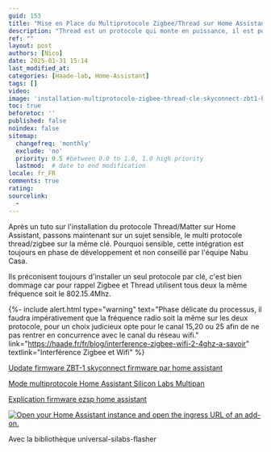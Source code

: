 ```yaml
---
guid: 153
title: "Mise en Place du Multiprotocole Zigbee/Thread sur Home Assistant"
description: "Thread est un protocole qui monte en puissance, il est possible grâce à Silicon Labs de faire cohabiter Thread avec Zigbee sur la même clé EZSP."
ref: ""
layout: post
authors: [Nico]
date: 2025-01-31 15:14
last_modified_at: 
categories: [Haade-lab, Home-Assistant]
tags: []
video: 
image: 'installation-multiprotocole-zigbee-thread-cle-skyconnect-zbt1-home-assistant.png'
toc: true
beforetoc: ''
published: false
noindex: false
sitemap:
  changefreq: 'monthly'
  exclude: 'no'
  priority: 0.5 #between 0.0 to 1.0, 1.0 high priority
  lastmod:  # date to end modification
locale: fr_FR
comments: true
rating:  
sourcelink:
  - 
---
```


Après un tuto sur l'installation du protocole Thread/Matter sur Home Assistant, passons maintenant sur un sujet sensible, le multi protocole thread/zigbee sur la même clé. Pourquoi sensible, cette intégration est toujours en phase de développement et non conseillé par l'équipe Nabu Casa.

Ils préconisent toujours d'installer un seul protocole par clé, c'est bien dommage car pour rappel Zigbee et Thread utilisent tous deux la même fréquence soit le 802.15.4Mhz.

{%- include alert.html type="warning" text="Phase délicate du processus, il faudra impérativement que la fréquence radio soit la même sur les deux protocole, pour un choix judicieux opte pour le canal 15,20 ou 25 afin de ne pas rentrer en concurrence avec le canal du réseau wifi." link="https://haade.fr/fr/blog/interference-zigbee-wifi-2-4ghz-a-savoir" textlink="Interférence Zigbee et Wifi" %}

[Update firmware ZBT-1 skyconnect firmware par home assistant](https://connectzbt1.home-assistant.io/firmware-update/)

[Mode multiprotocole Home Assistant Silicon Labs Multipan](https://connectzbt1.home-assistant.io/about-multiprotocol/)

[Explication firmware ezsp home assistant](https://connectzbt1.home-assistant.io/about-firmware-options/)

[![Open your Home Assistant instance and open the ingress URL of an add-on.](https://my.home-assistant.io/badges/supervisor_ingress.svg)](https://my.home-assistant.io/redirect/supervisor_ingress/?addon=core_silabs_multiprotocol%2F)

Avec la bibliothèque universal-silabs-flasher
